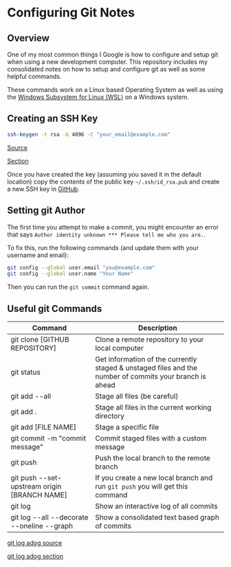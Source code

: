# Configuring Git Notes

## Overview

One of my most common things I Google is how to configure and setup git when using a new development computer. This repository includes my consolidated notes on how to setup and configure git as well as some helpful commands.

These commands work on a Linux based Operating System as well as using the [Windows Subsystem for Linux (WSL)](https://learn.microsoft.com/en-us/windows/wsl/install) on a Windows system.

## Creating an SSH Key

```bash
ssh-keygen -t rsa -b 4096 -C "your_email@example.com"
```

[Source](https://www.atlassian.com/git/tutorials/git-ssh)

[Section](https://www.atlassian.com/git/tutorials/git-ssh#:~:text=Generate%20an%20SSH%20Key%20on%20Mac%20and%20Linux)

Once you have created the key (assuming you saved it in the default location) copy the contents of the public key `~/.ssh/id_rsa.pub` and create a new SSH key in [GitHub](https://github.com/settings/keys).

## Setting git Author

The first time you attempt to make a commit, you might encounter an error that says `Author identity unknown *** Please tell me who you are.`.

To fix this, run the following commands (and update them with your username and email):

```bash
git config --global user.email "you@example.com"
git config --global user.name "Your Name"
```

Then you can run the `git commit` command again.

## Useful git Commands

| Command                                               | Description                                                                                             |
|-------------------------------------------------------|---------------------------------------------------------------------------------------------------------|
| git clone [GITHUB REPOSITORY]                         | Clone a remote repository to your local computer                                                        |
| git status                                            | Get information of the currently staged & unstaged files and the number of commits your branch is ahead |
| git add --all                                         | Stage all files (be careful)                                                                            |
| git add .                                             | Stage all files in the current working directory                                                        |
| git add [FILE NAME]                                   | Stage a specific file                                                                                   |
| git commit -m "commit message"                        | Commit staged files with a custom message                                                               |
| git push                                              | Push the local branch to the remote branch                                                              |
| git push --set-upstream origin [BRANCH NAME]          | If you create a new local branch and run `git push` you will get this command                           |
| git log                                               | Show an interactive log of all commits                                                                  |
| git log --all --decorate --oneline --graph            | Show a consolidated text based graph of commits                                                         |

[git log adog source](https://stackoverflow.com/questions/1057564/pretty-git-branch-graphs)

[git log adog section](https://stackoverflow.com/questions/1057564/pretty-git-branch-graphs#:~:text=here%20it%20is%3A-,git%20log%20%2D%2Dall%20%2D%2Ddecorate%20%2D%2Doneline%20%2D%2Dgraph,-Not%20everyone%20would)
